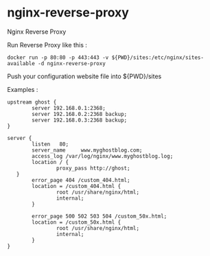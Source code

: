 # nginx-reverse-proxy
Nginx Reverse Proxy

Run Reverse Proxy like this :
```
docker run -p 80:80 -p 443:443 -v ${PWD}/sites:/etc/nginx/sites-available -d nginx-reverse-proxy
```
Push your configuration website file into ${PWD}/sites

Examples :

```
upstream ghost {
        server 192.168.0.1:2368;
        server 192.168.0.2:2368 backup;
        server 192.168.0.3:2368 backup;
}

server {
        listen   80;
        server_name     www.myghostblog.com;
        access_log /var/log/nginx/www.myghostblog.log;
        location / {
                proxy_pass http://ghost;
   }
        error_page 404 /custom_404.html;
        location = /custom_404.html {
                root /usr/share/nginx/html;
                internal;
        }

        error_page 500 502 503 504 /custom_50x.html;
        location = /custom_50x.html {
                root /usr/share/nginx/html;
                internal;
        }
}
```
